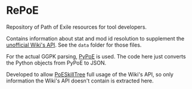 # RePoE

Repository of Path of Exile resources for tool developers.

Contains information about stat and mod id resolution to supplement the
[unofficial Wiki's API](https://pathofexile.gamepedia.com/api.php). See the `data`
folder for those files.

For the actual GGPK parsing, [PyPoE](https://github.com/OmegaK2/PyPoE) is used.
The code here just converts the Python objects from PyPoE to JSON.

Developed to allow [PoESkillTree](https://github.com/EmmittJ/PoESkillTree) full
usage of the Wiki's API, so only information the Wiki's API doesn't contain is extracted
here.
